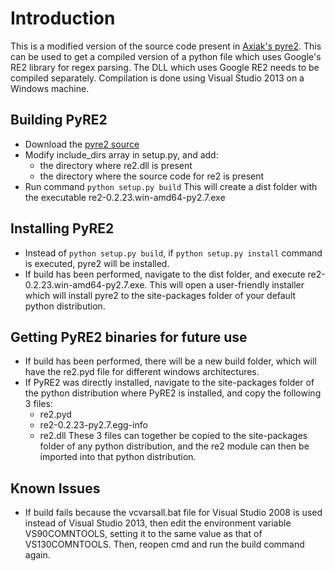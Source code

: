 # Introduction

This is a modified version of the source code present in [Axiak's pyre2](https://github.com/axiak/pyre2).  This can be used to get a compiled version of a python file which uses Google's RE2 library for regex parsing. The DLL which uses Google RE2 needs to be compiled separately. Compilation is done using Visual Studio 2013 on a Windows machine.

## Building PyRE2 

- Download the [pyre2 source](https://github.com/axiak/pyre2)
- Modify include_dirs array in setup.py, and add:
  * the directory where re2.dll is present
  * the directory where the source code for re2 is present
- Run command `python setup.py build`
 This will create a dist folder with the executable re2-0.2.23.win-amd64-py2.7.exe

## Installing PyRE2

- Instead of `python setup.py build`, if `python setup.py install` command is executed, pyre2 will be installed.
- If build has been performed, navigate to the dist folder, and execute re2-0.2.23.win-amd64-py2.7.exe. This will open a user-friendly installer which will install pyre2 to the site-packages folder of your default python distribution.

## Getting PyRE2 binaries for future use

- If build has been performed, there will be a new build folder, which will have the re2.pyd file for different windows architectures.
- If PyRE2 was directly installed, navigate to the site-packages folder of the python distribution where PyRE2 is installed, and copy the following 3 files:
  * re2.pyd
  * re2-0.2.23-py2.7.egg-info
  * re2.dll
  These 3 files can together be copied to the site-packages folder of any python distribution, and the re2 module can then be imported into that python distribution.

## Known Issues

- If build fails because the vcvarsall.bat file for Visual Studio 2008 is used instead of Visual Studio 2013, then edit the environment variable VS90COMNTOOLS, setting it to the same value as that of VS130COMNTOOLS. Then, reopen cmd and run the build command again.